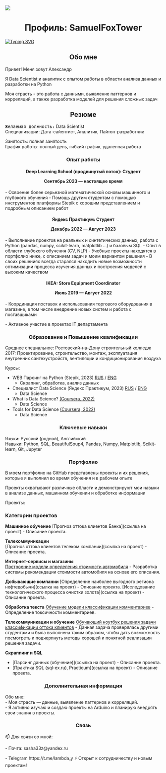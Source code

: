 ### ![](https://komarev.com/ghpvc/?username=SamuelFoxTower&style=plastic&label=profile+views&color=green)

<!--
**SamuelFoxTower/SamuelFoxTower** is a ✨ _special_ ✨ repository because its `README.md` (this file) appears on your GitHub profile.

Here are some ideas to get you started:

- 🔭 I’m currently working on ...
- 🌱 I’m currently learning ...
- 👯 I’m looking to collaborate on ...
- 🤔 I’m looking for help with ...
- 💬 Ask me about ...
- 📫 How to reach me: ...
- 😄 Pronouns: ...
- ⚡ Fun fact: ...
-->
<!DOCTYPE html>
<html lang="ru">
<head>
  <meta charset="UTF-8">
</head>
<body>

<h1 style="text-align: center;">Профиль: SamuelFoxTower</h1>
<a href="https://git.io/typing-svg"><img src="https://readme-typing-svg.demolab.com?font=inconsolata&pause=1000&color=09A708&center=true&vCenter=true&random=false&width=435&lines=Data+Scientist+%2F+Python+Developer" alt="Typing SVG" /></a>
<h2 style="text-align: center;">Обо мне</h2>
<p>Привет! Меня зовут Александр  
<p>Я Data Scientist и аналитик с опытом работы в области анализа данных и разработки на Python   
<p>Моя страсть - это работа с данными, выявление паттернов и корреляций, а также разработка моделей для решения сложных задач  
<h2 style="text-align: center;">Резюме</h2>

<p><kbd>Желаемая должность:</kbd> Data Scientist<br>
Специализации: Дата-сайентист, Аналитик, Пайтон-разработчик</p>  
Занятость: полная занятость<br>
График работы: полный день, гибкий график, удаленная работа<br></p>

<h3 style="text-align: center;">Опыт работы</h3>

<h4 style="text-align: center;">Deep Learning School (продвинутый поток): Студент
<p>Сентябрь 2023 — настоящее время</h4>
- Освоение более серьезной математической основы машинного и глубокого обучения
- Помощь другим студентам с помощью инструментов платформы Stepik с хорошим представлением и подробным описанием работ</p>

<h4 style="text-align: center;">Яндекс Практикум: Студент
<p>Декабрь 2022 — Август 2023</h4>
- Выполнение проектов на реальных и синтетических данных, работа с Python (pandas, numpy, scikit-learn, matplotlib ...) и базовым SQL
- Опыт в области глубокого обучения (CV, NLP)
- Учебные проекты находятся в портфолио ниже, с описанием задач и моим вариантом решения
- В своих решениях всегда старался находить новые возможности оптимизации процесса изучения данных и построения моделей с высоким качеством</p>

<h4 style="text-align: center;">IKEA: Store Equipment Coordinator
<p>Июль 2019 — Август 2022</h4>
- Координация поставок и использования торгового оборудования в магазине, в том числе внедрение новых систем и работа с поставщиками</p>
- Активное участие в проектах IT департамента</p>

<h3 style="text-align: center;">Образование и Повышение квалификации</h3>
<p>Среднее специальное: Ростовский-на-Дону строительный колледж<br>
2017: Проектирование, строительство, монтаж, эксплуатация внутренних сантехустройств, вентиляции и кондиционирования воздуха</p>

Курсы:<br>
- WEB Парсинг на Python (Stepik, 2023) [RUS](https://stepik.org/cert/2041068) / [ENG](https://stepik.org/cert/2041068?lang=en)
  - Скрапинг, обработка, анализ данных
- Специалист Data Science (Яндекс Практикум, 2023) [RUS](https://github.com/SamuelFoxTower/SamuelFoxTower/blob/main/certificate/Practicum_ru.pdf) / [ENG](https://github.com/SamuelFoxTower/SamuelFoxTower/blob/main/certificate/Practicum_en.pdf)
  - Data Science
- What is Data Science? [(Coursera, 2022)](https://coursera.org/share/f8ce69265fa3daa54e5b056d427e49b4)
  - Data Science 
- Tools for Data Science [(Coursera, 2022)](https://coursera.org/share/c05022eca89293bc484b36f5d0cadc64)
  - Data Science

<h3 style="text-align: center;">Ключевые навыки</h3>
<p>Языки: Русский (родной), Английский<br>
Навыки: Python, SQL, BeautifulSoup4, Pandas, Numpy, Matplotlib, Scikit-learn, Git, Jupyter</p>

<h3 style="text-align: center;">Портфолио</h3>
В моем портфолио на GitHub представлены проекты и их решения, которые я выполнил во время обучения и в рабочем опыте</p>  
Проекты охватывают различные области и демонстрируют мои навыки в анализе данных, машинном обучении и обработке информации</p>  

<p>Проекты:<br>
  
### Категории проектов  
  
**Машинное обучение**
  [Прогноз оттока клиентов Банка](ссылка на проект) - Описание проекта.

**Телекоммуникации**  
  [Прогноз оттока клиентов телеком компании](ссылка на проект) - Описание проекта.

**Интернет-сервисы и магазины**  
  [Построение модели определения стоимости автомобиля](https://github.com/SamuelFoxTower/Portfolio/tree/main/determining-cost-cars)
       - Разработка системы рекомендации стоимости автомобиля на основе его описания.

**Добывающие компании**
  [Определение наиболее выгодного региона нефтедобычи](ссылка на проект) 
       - Описание проекта.
  [Исследование технологического процесса очистки золота](ссылка на проект) 
       - Описание проекта.

**Обработка текста**
  [Обучение модели классификации комментариев](https://github.com/SamuelFoxTower/Portfolio/tree/main/сlassification-comments) 
       - Определение токсичности комментариев.

**Телекоммуникации и обучение**
  [Обучающий ноутбук решения задачи классификации оттока клиентов](https://github.com/SamuelFoxTower/Portfolio/tree/main/churn_telecom_DLS)
       - Данная задача проверялась другими студентами и была выполнена таким образом, чтобы дать возможность посмотреть и подчерпнуть методы хорошей и понятной реализации решения задачи.

**Скраппинг и SQL**
   - [Парсинг данных (обучение)](ссылка на проект) - Описание проекта.
   - [Практика SQL (sql-ex.ru), Practicum](ссылка на проект) - Описание проекта.</p>

<h3 style="text-align: center;">Дополнительная информация</h3>
<p>Обо мне:<br>
- Моя страсть — данные, выявление паттернов и корреляций.<br>
- Я активно изучаю и создаю проекты на Arduino и планирую внедрять свои знания в проекты.</p>

<h3 style="text-align: center;">Связь</h3>
<p>📫 Для связи со мной: 
  <p>- Почта: sasha33z@yandex.ru 
  <p>- Telegram https://t.me/lambda_y
⚡ Открыт к сотрудничеству и новым проектам!</p>

</body>
</html>
